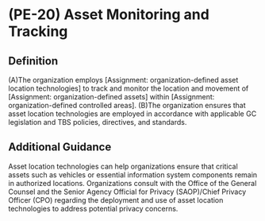 
# (PE-20) Asset Monitoring and Tracking

## Definition

(A)The organization employs [Assignment: organization-defined asset location technologies] to track and monitor the location and movement of [Assignment: organization-defined assets] within [Assignment: organization-defined controlled areas].
(B)The organization ensures that asset location technologies are employed in accordance with applicable GC legislation and TBS policies, directives, and standards.

## Additional Guidance

Asset location technologies can help organizations ensure that critical assets such as vehicles or essential information system components remain in authorized locations. Organizations consult with the Office of the General Counsel and the Senior Agency Official for Privacy (SAOP)/Chief Privacy Officer (CPO) regarding the deployment and use of asset location technologies to address potential privacy concerns.
